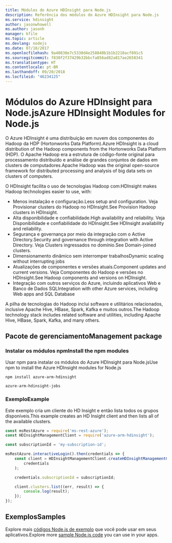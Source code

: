 ```yaml
---
title: Módulos do Azure HDInsight para Node.js
description: Referência dos módulos do Azure HDInsight para Node.js
ms.service: hdinsight
author: jasonwhowell
ms.author: jasonh
manager: kfile
ms.topic: article
ms.devlang: nodejs
ms.date: 07/18/2017
ms.openlocfilehash: 9a40830e7c5330d4e258840b1b1b2210acf891c5
ms.sourcegitcommit: f830f2f37429b32bbcfa856ad82a817ae2658341
ms.translationtype: HT
ms.contentlocale: pt-BR
ms.lasthandoff: 09/20/2018
ms.locfileid: "46234125"
---
```

# <a name="azure-hdinsight-modules-for-nodejs"></a><span data-ttu-id="39cc1-103">Módulos do Azure HDInsight para Node.js</span><span class="sxs-lookup"><span data-stu-id="39cc1-103">Azure HDInsight Modules for Node.js</span></span>

<span data-ttu-id="39cc1-104">O Azure HDInsight é uma distribuição em nuvem dos componentes do Hadoop da HDP (Hortonworks Data Platform).</span><span class="sxs-lookup"><span data-stu-id="39cc1-104">Azure HDInsight is a cloud distribution of the Hadoop components from the Hortonworks Data Platform (HDP).</span></span> <span data-ttu-id="39cc1-105">O Apache Hadoop era a estrutura de código-fonte original para processamento distribuído e análise de grandes conjuntos de dados em clusters de computadores.</span><span class="sxs-lookup"><span data-stu-id="39cc1-105">Apache Hadoop was the original open-source framework for distributed processing and analysis of big data sets on clusters of computers.</span></span>

<span data-ttu-id="39cc1-106">O HDInsight facilita o uso de tecnologias Hadoop com:</span><span class="sxs-lookup"><span data-stu-id="39cc1-106">HDInsight makes Hadoop technologies easier to use, with:</span></span>
- <span data-ttu-id="39cc1-107">Menos instalação e configuração.</span><span class="sxs-lookup"><span data-stu-id="39cc1-107">Less setup and configuration.</span></span> <span data-ttu-id="39cc1-108">Veja Provisionar clusters do Hadoop no HDInsight.</span><span class="sxs-lookup"><span data-stu-id="39cc1-108">See Provision Hadoop clusters in HDInsight.</span></span>
- <span data-ttu-id="39cc1-109">Alta disponibilidade e confiabilidade.</span><span class="sxs-lookup"><span data-stu-id="39cc1-109">High availability and reliability.</span></span> <span data-ttu-id="39cc1-110">Veja Disponibilidade e confiabilidade do HDInsight.</span><span class="sxs-lookup"><span data-stu-id="39cc1-110">See HDInsight availability and reliability.</span></span>
- <span data-ttu-id="39cc1-111">Segurança e governança por meio da integração com o Active Directory.</span><span class="sxs-lookup"><span data-stu-id="39cc1-111">Security and governance through integration with Active Directory.</span></span> <span data-ttu-id="39cc1-112">Veja Clusters ingressados no domínio.</span><span class="sxs-lookup"><span data-stu-id="39cc1-112">See Domain-joined clusters.</span></span>
- <span data-ttu-id="39cc1-113">Dimensionamento dinâmico sem interromper trabalhos</span><span class="sxs-lookup"><span data-stu-id="39cc1-113">Dynamic scaling without interrupting jobs</span></span>
- <span data-ttu-id="39cc1-114">Atualizações de componentes e versões atuais.</span><span class="sxs-lookup"><span data-stu-id="39cc1-114">Component updates and current versions.</span></span> <span data-ttu-id="39cc1-115">Veja Componentes do Hadoop e versões no HDInsight.</span><span class="sxs-lookup"><span data-stu-id="39cc1-115">See Hadoop components and versions on HDInsight.</span></span>
- <span data-ttu-id="39cc1-116">Integração com outros serviços do Azure, incluindo aplicativos Web e Banco de Dados SQL</span><span class="sxs-lookup"><span data-stu-id="39cc1-116">Integration with other Azure services, including Web apps and SQL Database</span></span>

<span data-ttu-id="39cc1-117">A pilha de tecnologias do Hadoop inclui software e utilitários relacionados, inclusive Apache Hive, HBase, Spark, Kafka e muitos outros.</span><span class="sxs-lookup"><span data-stu-id="39cc1-117">The Hadoop technology stack includes related software and utilities, including Apache Hive, HBase, Spark, Kafka, and many others.</span></span> 

## <a name="management-package"></a><span data-ttu-id="39cc1-118">Pacote de gerenciamento</span><span class="sxs-lookup"><span data-stu-id="39cc1-118">Management package</span></span>

### <a name="install-the-npm-modules"></a><span data-ttu-id="39cc1-119">Instalar os módulos npm</span><span class="sxs-lookup"><span data-stu-id="39cc1-119">Install the npm modules</span></span>

<span data-ttu-id="39cc1-120">Usar npm para instalar os módulos do Azure HDInsight para Node.js</span><span class="sxs-lookup"><span data-stu-id="39cc1-120">Use npm to install the Azure HDInsight modules for Node.js</span></span>

```bash
npm install azure-arm-hdinsight
```

```bash
azure-arm-hdinsight-jobs
```

### <a name="example"></a><span data-ttu-id="39cc1-121">Exemplo</span><span class="sxs-lookup"><span data-stu-id="39cc1-121">Example</span></span> 

<span data-ttu-id="39cc1-122">Este exemplo cria um cliente do HD Insight e então lista todos os grupos disponíveis.</span><span class="sxs-lookup"><span data-stu-id="39cc1-122">This example creates an HD Insight client and then lists all of the available clusters.</span></span> 

```javascript
const msRestAzure = require('ms-rest-azure');
const HDInsightManagementClient = require('azure-arm-hdinsight');

const subscriptionId = 'my-subscription-id';

msRestAzure.interactiveLogin().then(credentials => {
    const client = HDInsightManagementClient.createHDInsightManagementClient(
        credentials
    );

    credentials.subscriptionId = subscriptionId;

    client.clusters.list((err, result) => {
        console.log(result);
    });
});
```

## <a name="samples"></a><span data-ttu-id="39cc1-123">Exemplos</span><span class="sxs-lookup"><span data-stu-id="39cc1-123">Samples</span></span>

<span data-ttu-id="39cc1-124">Explore mais [códigos Node.js de exemplo](https://azure.microsoft.com/resources/samples/?platform=nodejs) que você pode usar em seus aplicativos.</span><span class="sxs-lookup"><span data-stu-id="39cc1-124">Explore more [sample Node.js code](https://azure.microsoft.com/resources/samples/?platform=nodejs) you can use in your apps.</span></span>
